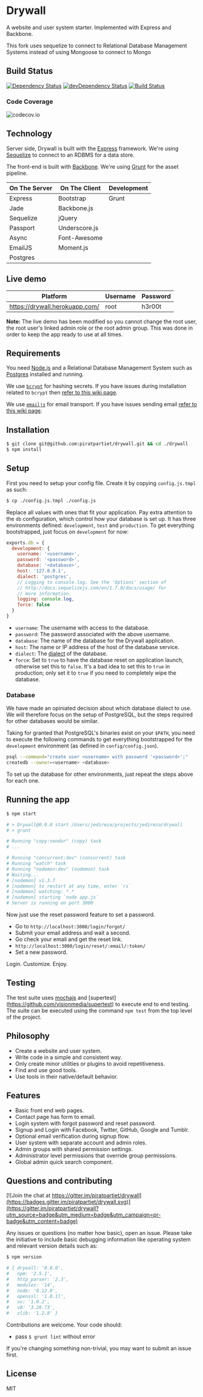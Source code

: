 # Drywall

A website and user system starter. Implemented with Express and Backbone.

This fork uses sequelize to connect to Relational Database Management Systems instead of using Mongoose to connect to Mongo

## Build Status

[![Dependency Status](https://david-dm.org/piratpartiet/drywall.svg?theme=shields.io)](https://david-dm.org/piratpartiet/drywall)
[![devDependency Status](https://david-dm.org/piratpartiet/drywall/dev-status.svg?theme=shields.io)](https://david-dm.org/piratpartiet/drywall#info=devDependencies)
[![Build Status](https://travis-ci.org/piratpartiet/drywall.svg?branch=master)](https://travis-ci.org/piratpartiet/drywall)

### Code Coverage

![codecov.io](https://codecov.io/github/piratpartiet/drywall/branch.svg?branch=master)

## Technology

Server side, Drywall is built with the [Express](http://expressjs.com/)
framework. We're using [Sequelize](http://sequelizejs.com) to connect to
an RDBMS for a data store.

The front-end is built with [Backbone](http://backbonejs.org/).
We're using [Grunt](http://gruntjs.com/) for the asset pipeline.

| On The Server | On The Client  | Development |
| ------------- | -------------- | ----------- |
| Express       | Bootstrap      | Grunt       |
| Jade          | Backbone.js    |             |
| Sequelize     | jQuery         |             |
| Passport      | Underscore.js  |             |
| Async         | Font-Awesome   |             |
| EmailJS       | Moment.js      |             |
| Postgres      |				 |             |

## Live demo

| Platform                       | Username | Password |
| ------------------------------ | -------- | -------- |
| https://drywall.herokuapp.com/ | root     | h3r00t   |

__Note:__ The live demo has been modified so you cannot change the root user,
the root user's linked admin role or the root admin group. This was done in
order to keep the app ready to use at all times.


## Requirements

You need [Node.js](http://nodejs.org/download/) and a Relational Database
Management System such as [Postgres](http://www.postgresql.org/download)
installed and running.

We use [`bcrypt`](https://github.com/ncb000gt/node.bcrypt.js) for hashing
secrets. If you have issues during installation related to `bcrypt` then [refer
to this wiki
page](https://github.com/jedireza/drywall/wiki/bcrypt-Installation-Trouble).

We use [`emailjs`](https://github.com/eleith/emailjs) for email transport. If
you have issues sending email [refer to this wiki
page](https://github.com/jedireza/drywall/wiki/Trouble-sending-email).


## Installation

```bash
$ git clone git@github.com:piratpartiet/drywall.git && cd ./drywall
$ npm install
```


## Setup

First you need to setup your config file. Create it by copying `config.js.tmpl`
as such:

```bash
$ cp ./config.js.tmpl ./config.js
```

Replace all values with ones that fit your application. Pay extra attention to
the `db` configuration, which control how your database is set up. It has
three environments defined: `development`, `test` and `production`. To get
everything bootstrapped, just focus on `development` for now:

```javascript
exports.db = {
  development: {
    username: '<username>',
    password: '<password>',
    database: '<database>',
    host: '127.0.0.1',
    dialect: 'postgres',
    // Logging to console.log. See the 'Options' section of
    // http://docs.sequelizejs.com/en/1.7.0/docs/usage/ for
    // more information.
    logging: console.log,
    force: false
  }
}
```

* `username`: The username with access to the database.
* `password`: The password associated with the above username.
* `database`: The name of the database for the Drywall application.
* `host`: The name or IP address of the host of the database service.
* `dialect`: The [dialect](http://sequelize.readthedocs.org/en/1.7.0/docs/usage/#dialects)
   of the database.
* `force`: Set to `true` to have the database reset on application launch,
   otherwise set this to `false`. It's a bad idea to set this to `true`
   in production; only set it to `true` if you need to completely wipe
   the database.

### Database

We have made an opiniated decision about which database dialect to use. We will
therefore focus on the setup of PostgreSQL, but the steps required for other
databases would be similar.

Taking for granted that PostgreSQL's binaries exist on your `$PATH`, you need to
execute the following commands to get everything bootstrapped for the
`development` environment (as defined in `config/config.json`).

```bash
psql --command="create user <username> with password '<password>';"
createdb --owner=<username> <database>
```

To set up the database for other environments, just repeat the steps above
for each one.

## Running the app

```bash
$ npm start

# > Drywall@0.0.0 start /Users/jedireza/projects/jedireza/drywall
# > grunt

# Running "copy:vendor" (copy) task
# ...

# Running "concurrent:dev" (concurrent) task
# Running "watch" task
# Running "nodemon:dev" (nodemon) task
# Waiting...
# [nodemon] v1.3.7
# [nodemon] to restart at any time, enter `rs`
# [nodemon] watching: *.*
# [nodemon] starting `node app.js`
# Server is running on port 3000
```

Now just use the reset password feature to set a password.

 - Go to `http://localhost:3000/login/forgot/`
 - Submit your email address and wait a second.
 - Go check your email and get the reset link.
 - `http://localhost:3000/login/reset/:email/:token/`
 - Set a new password.

Login. Customize. Enjoy.


## Testing

The test suite uses [mochajs](https://mochajs.org) and [supertest]
(https://github.com/visionmedia/supertest) to execute end to end
testing. The suite can be executed using the command `npm test`
from the top level of the project.

## Philosophy

 - Create a website and user system.
 - Write code in a simple and consistent way.
 - Only create minor utilities or plugins to avoid repetitiveness.
 - Find and use good tools.
 - Use tools in their native/default behavior.


## Features

 - Basic front end web pages.
 - Contact page has form to email.
 - Login system with forgot password and reset password.
 - Signup and Login with Facebook, Twitter, GitHub, Google and Tumblr.
 - Optional email verification during signup flow.
 - User system with separate account and admin roles.
 - Admin groups with shared permission settings.
 - Administrator level permissions that override group permissions.
 - Global admin quick search component.


## Questions and contributing

[![Join the chat at https://gitter.im/piratpartiet/drywall](https://badges.gitter.im/piratpartiet/drywall.svg)](https://gitter.im/piratpartiet/drywall?utm_source=badge&utm_medium=badge&utm_campaign=pr-badge&utm_content=badge)

Any issues or questions (no matter how basic), open an issue. Please take the
initiative to include basic debugging information like operating system
and relevant version details such as:

```bash
$ npm version

# { drywall: '0.0.0',
#   npm: '2.5.1',
#   http_parser: '2.3',
#   modules: '14',
#   node: '0.12.0',
#   openssl: '1.0.1l',
#   uv: '1.0.2',
#   v8: '3.28.73',
#   zlib: '1.2.8' }
```

Contributions are welcome. Your code should:

 - pass `$ grunt lint` without error

If you're changing something non-trivial, you may want to submit an issue
first.


## License

MIT
